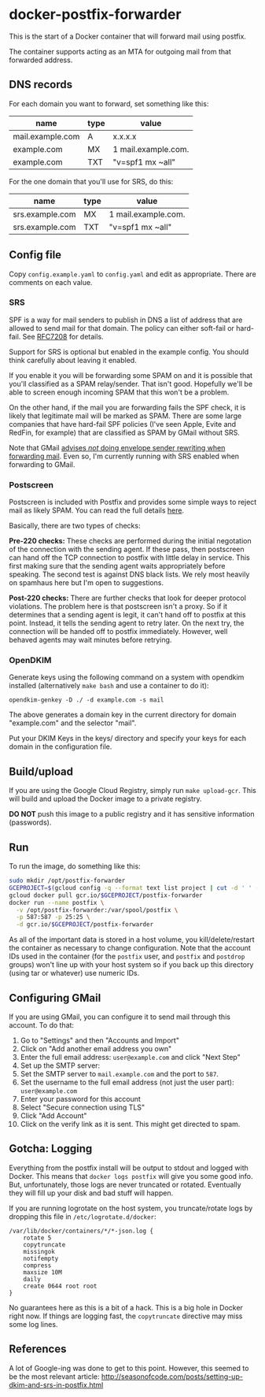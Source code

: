 # docker-postfix-forwarder

This is the start of a Docker container that will forward mail using postfix.

The container supports acting as an MTA for outgoing mail from that forwarded address.

## DNS records

For each domain you want to forward, set something like this:

name | type | value
-----|------|------
mail.example.com | A | x.x.x.x
example.com | MX | 1 mail.example.com.
example.com | TXT | "v=spf1 mx ~all"

For the one domain that you'll use for SRS, do this:

name | type | value
-----|------|------
srs.example.com | MX | 1 mail.example.com.
srs.example.com | TXT | "v=spf1 mx ~all"

## Config file

Copy `config.example.yaml` to `config.yaml` and edit as appropriate.  There are comments on each value.

### SRS

SPF is a way for mail senders to publish in DNS a list of address that are allowed to send mail for that domain.  The policy can either soft-fail or hard-fail.  See [RFC7208](http://tools.ietf.org/html/rfc7208#section-2.6) for details.

Support for SRS is optional but enabled in the example config. You should think carefully about leaving it enabled.

If you enable it you will be forwarding some SPAM on and it is possible that you'll classified as a SPAM relay/sender.  That isn't good.  Hopefully we'll be able to screen enough incoming SPAM that this won't be a problem.

On the other hand, if the mail you are forwarding fails the SPF check, it is likely that legitimate mail will be marked as SPAM.  There are some large companies that have hard-fail SPF policies (I've seen Apple, Evite and RedFin, for example) that are classified as SPAM by GMail without SRS.

Note that GMail [advises *not* doing envelope sender rewriting when forwarding mail](https://support.google.com/mail/answer/175365?hl=en).  Even so, I'm currently running with SRS enabled when forwarding to GMail.

### Postscreen

Postscreen is included with Postfix and provides some simple ways to reject mail as likely SPAM.  You can read the full details [here](http://www.postfix.org/POSTSCREEN_README.html).

Basically, there are two types of checks:

**Pre-220 checks:**  These checks are performed during the initial negotation of the connection with the sending agent.  If these pass, then postscreen can hand off the TCP connection to postfix with little delay in service.  This first making sure that the sending agent waits appropriately before speaking.  The second test is against DNS black lists.  We rely most heavily on spamhaus here but I'm open to suggestions.

**Post-220 checks:** There are further checks that look for deeper protocol violations.  The problem here is that postscreen isn't a proxy.  So if it determines that a sending agent is legit, it can't hand off to postfix at this point. Instead, it tells the sending agent to retry later.  On the next try, the connection will be handed off to postfix immediately.  However, well behaved agents may wait minutes before retrying.

### OpenDKIM

Generate keys using the following command on a system with opendkim installed (alternatively `make bash` and use a container to do it):

`opendkim-genkey -D ./ -d example.com -s mail`

The above generates a domain key in the current directory for domain "example.com" and the selector "mail".

Put your DKIM Keys in the keys/ directory and specify your keys for each domain in the configuration file.

## Build/upload

If you are using the Google Cloud Registry, simply run `make upload-gcr`.  This will build and upload the Docker image to a private registry.

**DO NOT** push this image to a public registry and it has sensitive information (passwords).

## Run

To run the image, do something like this:

```bash
sudo mkdir /opt/postfix-forwarder
GCEPROJECT=$(gcloud config -q --format text list project | cut -d ' ' -f 2 | tr - _)
gcloud docker pull gcr.io/$GCEPROJECT/postfix-forwarder
docker run --name postfix \
  -v /opt/postfix-forwarder:/var/spool/postfix \
  -p 587:587 -p 25:25 \
  -d gcr.io/$GCEPROJECT/postfix-forwarder
```

As all of the important data is stored in a host volume, you kill/delete/restart the container as necessary to change configuration.  Note that the account IDs used in the container (for the `postfix` user, and `postfix` and `postdrop` groups) won't line up with your host system so if you back up this directory (using tar or whatever) use numeric IDs.

## Configuring GMail

If you are using GMail, you can configure it to send mail through this account.  To do that:

1. Go to "Settings" and then "Accounts and Import"
2. Click on "Add another email address you own"
3. Enter the full email address: `user@example.com` and click "Next Step"
4. Set up the SMTP server:
  1. Set the SMTP server to `mail.example.com` and the port to `587`.
  2. Set the username to the full email address (not just the user part): `user@example.com`
  3. Enter your password for this account
  4. Select "Secure connection using TLS"
  5. Click "Add Account"
5. Click on the verify link as it is sent.  This might get directed to spam.

## Gotcha: Logging

Everything from the postfix install will be output to stdout and logged with Docker.  This means that `docker logs postfix` will give you some good info.  But, unfortunately, those logs are never truncated or rotated.  Eventually they will fill up your disk and bad stuff will happen.

If you are running logrotate on the host system, you truncate/rotate logs by dropping this file in `/etc/logrotate.d/docker`:

```
/var/lib/docker/containers/*/*-json.log {
    rotate 5
    copytruncate
    missingok
    notifempty
    compress
    maxsize 10M
    daily
    create 0644 root root
}
```

No guarantees here as this is a bit of a hack.  This is a big hole in Docker right now.  If things are logging fast, the `copytruncate` directive may miss some log lines.

## References

A lot of Google-ing was done to get to this point.  However, this seemed to be the most relevant article: http://seasonofcode.com/posts/setting-up-dkim-and-srs-in-postfix.html